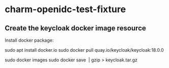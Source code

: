 # charm-openidc-test-fixture

## Create the keycloak docker image resource

Install docker package:

sudo apt install docker.io
sudo docker pull quay.io/keycloak/keycloak:18.0.0

sudo docker images
sudo docker save <img id> | gzip > keycloak.tar.gz


 


